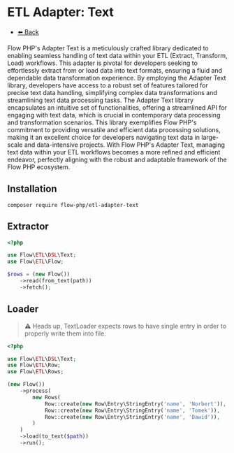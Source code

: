 # ETL Adapter: Text

- [⬅️️ Back](../../introduction.md)

Flow PHP's Adapter Text is a meticulously crafted library dedicated to enabling seamless handling of text data within
your ETL (Extract, Transform, Load) workflows. This adapter is pivotal for developers seeking to effortlessly extract
from or load data into text formats, ensuring a fluid and dependable data transformation experience. By employing the
Adapter Text library, developers have access to a robust set of features tailored for precise text data handling,
simplifying complex data transformations and streamlining text data processing tasks. The Adapter Text library
encapsulates an intuitive set of functionalities, offering a streamlined API for engaging with text data, which is
crucial in contemporary data processing and transformation scenarios. This library exemplifies Flow PHP's commitment to
providing versatile and efficient data processing solutions, making it an excellent choice for developers navigating
text data in large-scale and data-intensive projects. With Flow PHP's Adapter Text, managing text data within your ETL
workflows becomes a more refined and efficient endeavor, perfectly aligning with the robust and adaptable framework of
the Flow PHP ecosystem.

## Installation

```
composer require flow-php/etl-adapter-text
```

## Extractor

```php
<?php

use Flow\ETL\DSL\Text;
use Flow\ETL\Flow;

$rows = (new Flow())
    ->read(from_text(path))
    ->fetch();
```

## Loader

> :warning: Heads up, TextLoader expects rows to have single entry in order to properly write them into file.

```php 
<?php

use Flow\ETL\DSL\Text;
use Flow\ETL\Row;
use Flow\ETL\Rows;

(new Flow())
    ->process(
        new Rows(
            Row::create(new Row\Entry\StringEntry('name', 'Norbert')),
            Row::create(new Row\Entry\StringEntry('name', 'Tomek')),
            Row::create(new Row\Entry\StringEntry('name', 'Dawid')),
        )
    )
    ->load(to_text($path))
    ->run();
```
